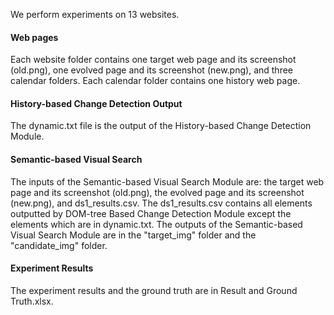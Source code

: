 We perform experiments on 13 websites. 
#### Web pages
Each website folder contains one target web page and its screenshot (old.png), one evolved page and its screenshot (new.png), and three calendar folders. Each calendar folder contains one history web page. 
#### History-based Change Detection Output
The dynamic.txt file is the output of the History-based Change Detection Module.
#### Semantic-based Visual Search 
The inputs of the Semantic-based Visual Search Module are: the target web page and its screenshot (old.png), the evolved page and its screenshot (new.png), and ds1_results.csv. The ds1_results.csv contains all elements outputted by DOM-tree Based Change Detection Module except the elements which are in dynamic.txt.
The outputs of the Semantic-based Visual Search Module are in the "target_img" folder and the "candidate_img" folder. 
#### Experiment Results
The experiment results and the ground truth are in Result and Ground Truth.xlsx.


